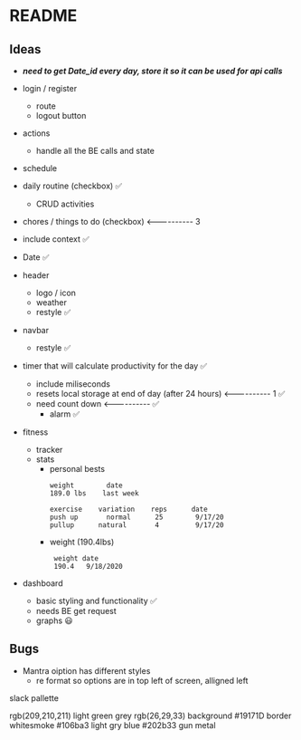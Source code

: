 # README
## Ideas

- ___need to get Date_id every day, store it so it can be used for api calls___


- login / register
    - route
    - logout button
- actions
    - handle all the BE calls and state
- schedule
 - daily routine (checkbox) ✅
    - CRUD activities 
 - chores / things to do (checkbox) <---------- 3

- include context ✅
- Date ✅

- header
    - logo / icon
    - weather
    - restyle ✅

 - navbar
    - restyle ✅

- timer that will calculate productivity for the day ✅
    - include miliseconds
    - resets local storage at end of day (after 24 hours) <---------- 1 ✅
    - need count down <---------- ✅
        - alarm ✅

- fitness 
    - tracker
    - stats
        - personal bests
            ```
            weight        date
            189.0 lbs    last week

            exercise    variation    reps      date
            push up       normal      25        9/17/20
            pullup      natural       4         9/17/20

            ```
        - weight (190.4lbs)
           ```
            weight date
            190.4   9/18/2020
           ```

- dashboard
    - basic styling and functionality ✅
    - needs BE get request
    - graphs 😃




## Bugs
- Mantra oiption has different styles
    - re format so options are in top left of screen, alligned left 






slack pallette 

rgb(209,210,211)    light green grey
rgb(26,29,33)       background
#19171D             border
                    whitesmoke
#106ba3             light gry blue
#202b33             gun metal






